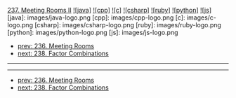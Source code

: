 [237. Meeting Rooms II](https://leetcode.com/problems/meeting-rooms-ii/)
[![java]](https://github.com/leetcode-study-group/leetcode-java-solutions/blob/master/237-meeting-rooms-ii.md)
[![cpp]](https://github.com/leetcode-study-group/leetcode-cpp-solutions/blob/master/237-meeting-rooms-ii.md)
[![c]](https://github.com/leetcode-study-group/leetcode-c-solutions/blob/master/237-meeting-rooms-ii.md)
[![csharp]](https://github.com/leetcode-study-group/leetcode-csharp-solutions/blob/master/237-meeting-rooms-ii.md)
[![ruby]](https://github.com/leetcode-study-group/leetcode-ruby-solutions/blob/master/237-meeting-rooms-ii.md)
[![python]](https://github.com/leetcode-study-group/leetcode-python-solutions/blob/master/237-meeting-rooms-ii.md)
[![js]](https://github.com/leetcode-study-group/leetcode-js-solutions/blob/master/237-meeting-rooms-ii.md)
[java]: images/java-logo.png
[cpp]: images/cpp-logo.png
[c]: images/c-logo.png
[csharp]: images/csharp-logo.png
[ruby]: images/ruby-logo.png
[python]: images/python-logo.png
[js]: images/js-logo.png

- [prev: 236. Meeting Rooms](236-meeting-rooms.md)
- [next: 238. Factor Combinations](238-factor-combinations.md)

---


---

- [prev: 236. Meeting Rooms](236-meeting-rooms.md)
- [next: 238. Factor Combinations](238-factor-combinations.md)
